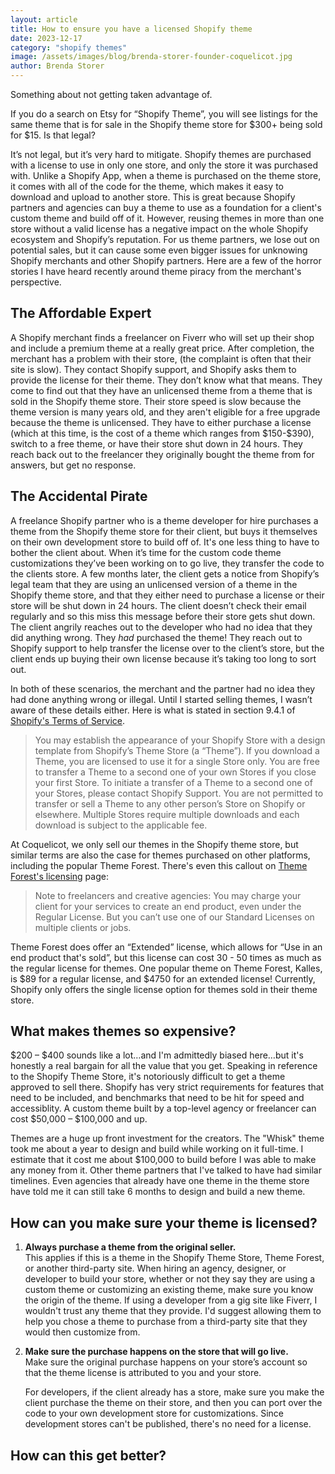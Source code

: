```yaml
---
layout: article
title: How to ensure you have a licensed Shopify theme
date: 2023-12-17
category: "shopify themes"
image: /assets/images/blog/brenda-storer-founder-coquelicot.jpg
author: Brenda Storer
---
```


Something about not getting taken advantage of.
<!-- excerpt -->

<p>
  If you do a search on Etsy for “Shopify Theme”, you will see listings for the same theme that is for sale in the Shopify theme store for $300+ being sold for $15. Is that legal?
</p>
<p>
  It’s not legal, but it’s very hard to mitigate. Shopify themes are purchased with a license to use in only one store, and only the store it was purchased with. Unlike a Shopify App, when a theme is purchased on the theme store, it comes with all of the code for the theme, which makes it easy to download and upload to another store. This is great because Shopify partners and agencies can buy a theme to use as a foundation for a client's custom theme and build off of it. However, reusing themes in more than one store without a valid license has a negative impact on the whole Shopify ecosystem and Shopify’s reputation. For us theme partners, we lose out on potential sales, but it can cause some even bigger issues for unknowing Shopify merchants and other Shopify partners. Here are a few of the horror stories I have heard recently around theme piracy from the merchant's perspective. 

</p>
<h2>The Affordable Expert</h2>
<p>
   A Shopify merchant finds a freelancer on Fiverr who will set up their shop and include a premium theme at a really great price. After completion, the merchant has a problem with their store, (the complaint is often that their site is slow). They contact Shopify support, and Shopify asks them to provide the license for their theme. They don’t know what that means. They come to find out that they have an unlicensed theme from a theme that is sold in the Shopify theme store. Their store speed is slow because the theme version is many years old, and they aren't eligible for a free upgrade because the theme is unlicensed. They have to either purchase a license (which at this time, is the cost of a theme which ranges from $150-$390), switch to a free theme, or have their store shut down in 24 hours. They reach back out to the freelancer they originally bought the theme from for answers, but get no response.
</p>
<h2>The Accidental Pirate</h2>
<p>
A freelance Shopify partner who is a theme developer for hire purchases a theme from the Shopify theme store for their client, but buys it themselves on their own development store to build off of. It's one less thing to have to bother the client about. When it’s time for the custom code theme customizations they’ve been working on to go live, they transfer the code to the clients store. A few months later, the client gets a notice from Shopify’s legal team that they are using an unlicensed version of a theme in the Shopify theme store, and that they either need to purchase a license or their store will be shut down in 24 hours. The client doesn’t check their email regularly and so this miss this message before their store gets shut down. The client angrily reaches out to the developer who had no idea that they did anything wrong. They <em>had</em> purchased the theme! They reach out to Shopify support to help transfer the license over to the client’s store, but the client ends up buying their own license because it’s taking too long to sort out.
</p>

<p>
In both of these scenarios, the merchant and the partner had no idea they had done anything wrong or illegal. Until I started selling themes, I wasn’t aware of these details either. Here is what is stated in section 9.4.1 of <a href="https://www.shopify.com/legal/terms" target="_blank">Shopify's Terms of Service</a>.
<blockquote>
You may establish the appearance of your Shopify Store with a design template from Shopify’s Theme Store (a “Theme”). If you download a Theme, you are licensed to use it for a single Store only. You are free to transfer a Theme to a second one of your own Stores if you close your first Store. To initiate a transfer of a Theme to a second one of your Stores, please contact Shopify Support. You are not permitted to transfer or sell a Theme to any other person’s Store on Shopify or elsewhere. Multiple Stores require multiple downloads and each download is subject to the applicable fee.</blockquote>
</p>
<p>
At Coquelicot, we only sell our themes in the Shopify theme store, but similar terms are also the case for themes purchased on other platforms, including the popular Theme Forest. There's even this callout on <a href="https://themeforest.net/licenses/standard" target="_blank">Theme Forest's licensing</a> page: 

<blockquote>Note to freelancers and creative agencies:
You may charge your client for your services to create an end product, even under the Regular License. But you can’t use one of our Standard Licenses on multiple clients or jobs.</blockquote>

Theme Forest does offer an “Extended” license, which allows for “Use in an end product that's sold”, but this license can cost 30 - 50 times as much as the regular license for themes. One popular theme on Theme Forest, Kalles, is $89 for a regular license, and $4750 for an extended license! Currently, Shopify only offers the single license option for themes sold in their theme store.
</p>

<h2>What makes themes so expensive?</h2>
<p>
$200 &ndash; $400 sounds like a lot&hellip;and I'm admittedly biased here&hellip;but it's honestly a real bargain for all the value that you get. Speaking in reference to the Shopify Theme Store, it's notoriously difficult to get a theme approved to sell there. Shopify has very strict requirements for features that need to be included, and benchmarks that need to be hit for speed and accessiblity. A custom theme built by a top-level agency or freelancer can cost $50,000 &ndash; $100,000 and up. 
</p>
<p>
Themes are a huge up front investment for the creators. The "Whisk" theme took me about a year to design and build while working on it full-time. I estimate that it cost me about $100,000 to build before I was able to make any money from it. Other theme partners that I've talked to have had similar timelines. Even agencies that already have one theme in the theme store have told me it can still take 6 months to design and build a new theme.
</p>

<h2>How can you make sure your theme is licensed?</h2>
<ol>
  <li>
    <div>
      <strong>Always purchase a theme from the original seller.</strong>
      <p style="margin-top: 0;">This applies if this is a theme in the Shopify Theme Store, Theme Forest, or another third-party site. When hiring an agency, designer, or developer to build your store, whether or not they say they are using a custom theme or customizing an existing theme, make sure you know the origin of the theme. If using a developer from a gig site like Fiverr, I wouldn't trust any theme that they provide. I'd suggest allowing them to help you chose a theme to purchase from a third-party site that they would then customize from.</p>
    </div>
  </li>
  <li>
    <div>
      <strong>Make sure the purchase happens on the store that will go live.</strong>
      <p style="margin-top: 0;">Make sure the original purchase happens on your store’s account so that the theme license is attributed to you and your store.
      </p>
      <p>For developers, if the client already has a store, make sure you make the client purchase the theme on their store, and then you can port over the code to your own development store for customizations. Since development stores can't be published, there's no need for a license.</p> 
    </div>
  </li>
</ol>
<h2>How can this get better?</h2>

